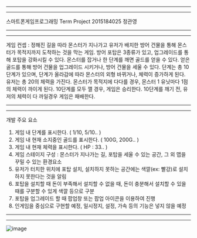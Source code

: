 ------------------------------------------------------------------------------------------------------------------------------------------------
------------------------------------------------------------------------------------------------------------------------------------------------
스마트폰게임프로그래밍
Term Project
2015184025 정관영

------------------------------------------------------------------------------------------------------------------------------------------------
------------------------------------------------------------------------------------------------------------------------------------------------
게임 컨셉 : 정해진 길을 따라 몬스터가 지나가고 유저가 배치한 방어 건물을 통해 몬스터가 목적지까지 도착하는 것을 막는 게임.
방어 포탑은 3종류가 있고, 업그레이드를 통해 포탑을 강화시킬 수 있다.
몬스터를 잡거나 한 단계를 깨면 골드를 얻을 수 있다. 얻은 골드를 통해 방어 건물을 업그레이드 시키거나, 방어 건물을 세울 수 있다.
단계는 총 10단계가 있으며, 단계가 올라감에 따라 몬스터의 외형 바뀌거나, 체력이 증가하게 된다.
유저는 총 20의 체력을 가진다.
몬스터가 목적지에 다다를 경우, 몬스터 1 유닛마다 1점의 체력이 까이게 된다.
10단계를 모두 깰 경우, 게임은 승리한다.
10단계를 깨기 전, 유저의 체력이 다 까일경우 게임은 패배한다.

------------------------------------------------------------------------------------------------------------------------------------------------
------------------------------------------------------------------------------------------------------------------------------------------------
개발 주요 요소

1. 게임 내 단계를 표시한다. ( 1/10, 5/10.. )
2. 게임 내 현재 소지중인 골드를 표시한다. ( 100G, 200G.. )
3. 게임 내 현재 체력을 표시한다. ( HP : 33.. )
4. 게임 스테이지 구성 : 몬스터가 지나가는 길, 포탑을 세울 수 있는 공간, 그 외 맵을 꾸밀 수 있는 환경요소
5. 유저가 터치한 위치에 포탑 설치, 설치하지 못하는 공간에는 색깔(ex: 빨강)로 설치하지 못한다는 것을 알림
6. 포탑을 설치할 때 돈이 부족해서 설치할 수 없을 때, 돈이 충분해서 설치할 수 있을 때를 구분할 수 있게 색깔 등으로 구분
7. 포탑을 업그레이드 할 때 팝업창 또는 팝업 아이콘을 이용하여 진행
8. 인게임을 중심으로 구현할 예정, 일시정지, 설정, 가속 등의 기능은 넣지 않을 예정

------------------------------------------------------------------------------------------------------------------------------------------------
------------------------------------------------------------------------------------------------------------------------------------------------

![image](https://user-images.githubusercontent.com/66257657/114119615-f77df980-9925-11eb-9723-4cb9bb65d321.png)
